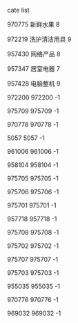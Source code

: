 cate list

970775 新鲜水果 8

972219 洗护清洁用具 9

957430 网络产品 8

957347 居室电器 7

957428 电脑整机 9

972200 972200 -1

975709 975709 -1

970778 970778 -1

5057 5057 -1

961006 961006 -1

958104 958104 -1

975705 975705 -1

975706 975706 -1

975701 975701 -1

957718 957718 -1

975708 975708 -1

975702 975702 -1

975707 975707 -1

975703 975703 -1

955035 955035 -1

970776 970776 -1

969032 969032 -1

